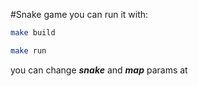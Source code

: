#Snake game
you can run it with:
```bash
make build

make run
```

you can change ***snake*** and ***map*** params at 